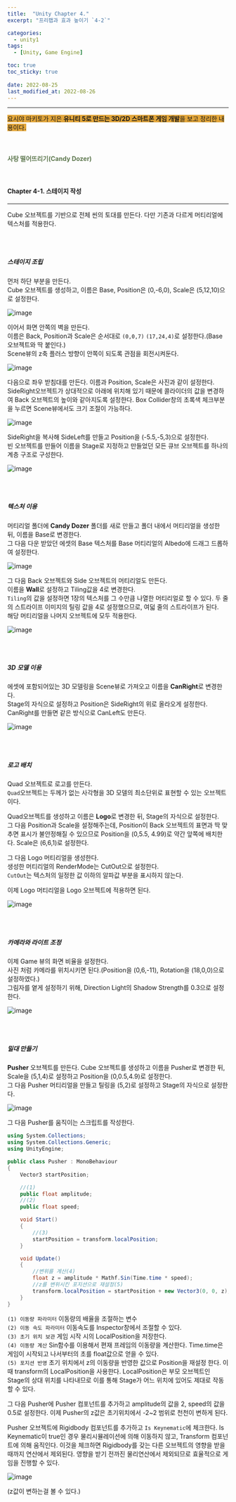 ```yaml
---
title:  "Unity Chapter 4."
excerpt: "프리팹과 효과 높이기 `4-2`"

categories:
  - unity1
tags:
  - [Unity, Game Engine]

toc: true
toc_sticky: true
 
date: 2022-08-25
last_modified_at: 2022-08-26
---
```

--- 
<span style="background-color:#E2A63B">요시야 마키토가 지은 **유니티 5로 만드는 3D/2D 스마트폰 게임 개발**을 보고 정리한 내용이다.</span>  
<br>
<br>
<br> 
**<span style="color:#5E784F">사탕 떨어뜨리기(Candy Dozer)</span>**  
<br>
<br>

#### Chapter 4-1. 스테이지 작성
---
 
Cube 오브젝트를 기반으로 전체 씬의 토대를 만든다. 다만 기존과 다르게 머티리얼에 텍스처를 적용한다.  

<br>
<br>

##### **스테이지 조립**  

먼저 하단 부분을 만든다.  
Cube 오브젝트를 생성하고, 이름은 Base, Position은 (0,-6,0), Scale은 (5,12,10)으로 설정한다.  

![image](https://user-images.githubusercontent.com/106606698/186627619-6f0442b3-b9fb-43df-9a0a-755e62190829.png)  

이어서 화면 안쪽의 벽을 만든다.  
이름은 Back, Position과 Scale은 순서대로 `(0,0,7)` `(17,24,4)`로 설정한다.(Base 오브젝트와 딱 붙인다.)  
Scene뷰의 z축 플러스 방향이 안쪽이 되도록 관점을 회전시켜둔다.  

![image](https://user-images.githubusercontent.com/106606698/186629031-2505f87a-6bd8-457c-b450-976673958264.png)

다음으로 좌우 받침대를 만든다. 
이름과 Position, Scale은 사진과 같이 설정한다.  
SideRight오브젝트가 상대적으로 아래에 위치해 있기 때문에 콜라이더의 값을 변경하여 Back 오브젝트의 높이와 같아지도록 설정한다. Box Collider창의 초록색 체크부분을 누르면 Scene뷰에서도 크기 조절이 가능하다.  

![image](https://user-images.githubusercontent.com/106606698/186629910-150a8c6d-a00e-45c5-9ff9-e8a2b6a9b2ff.png)  

SideRight을 복사해 SideLeft를 만들고 Position을 (-5.5,-5,3)으로 설정한다.  
빈 오브젝트를 만들어 이름을 Stage로 지정하고 만들었던 모든 큐브 오브젝트를 하나의 계층 구조로 구성한다.  

![image](https://user-images.githubusercontent.com/106606698/186631246-a10be23f-7df2-4623-8f9f-d6f196732823.png)

<br>
<br>

##### **텍스처 이용**

머티리얼 폴더에 **Candy Dozer** 폴더를 새로 만들고 폴더 내에서 머티리얼을 생성한 뒤, 이름을 Base로 변경한다.  
그 다음 다운 받았던 에셋의 Base 텍스처를 Base 머티리얼의 Albedo에 드래그 드롭하여 설정한다.  

![image](https://user-images.githubusercontent.com/106606698/186632495-8e78823d-c4ba-406a-8271-edd274522354.png)

그 다음 Back 오브젝트와 Side 오브젝트의 머티리얼도 만든다.  
이름을 **Wall**로 설정하고 Tiling값을 4로 변경한다.  
`Tiling`의 값을 설정하면 1장의 텍스처를 그 수만큼 나열한 머티리얼로 할 수 있다. 두 줄의 스트라이프 이미지의 틸링 값을 4로 설정했으므로, 여덟 줄의 스트라이프가 된다.  
해당 머티리얼을 나머지 오브젝트에 모두 적용한다.  

![image](https://user-images.githubusercontent.com/106606698/186633514-e57d798d-682c-4dd2-85a5-dfc64213b29a.png)

<br>
<br>

##### **3D 모델 이용**  

에셋에 포함되어있는 3D 모델링을 Scene뷰로 가져오고 이름을 **CanRight**로 변경한다.  
Stage의 자식으로 설정하고 Position은 SideRight의 위로 올라오게 설정한다.  
CanRight를 만들면 같은 방식으로 CanLeft도 만든다.  

![image](https://user-images.githubusercontent.com/106606698/186634886-e1fb91e2-b4cf-482b-b569-00475b158611.png)

<br>
<br>

##### **로고 배치**   

Quad 오브젝트로 로고를 만든다.  
`Quad`오브젝트는 두께가 없는 사각형을 3D 모델의 최소단위로 표현할 수 있는 오브젝트이다.  

Quad오브젝트를 생성하고 이름은 **Logo**로 변경한 뒤, Stage의 자식으로 설정한다.  
그 다음 Position과 Scale을 설정해주는데, Position이 Back 오브젝트의 표면과 딱 맞추면 표시가 불안정해질 수 있으므로 Position을 (0,5.5, 4.99)로 약간 앞쪽에 배치한다. Scale은 (6,6,1)로 설정한다.  

그 다음 Logo 머티리얼을 생성한다.  
생성한 머티리얼의 RenderMode는 CutOut으로 설정한다.  
`CutOut`는 텍스처의 일정한 값 이하의 알파값 부분을 표시하지 않는다.  

이제 Logo 머티리얼을 Logo 오브젝트에 적용하면 된다.  

![image](https://user-images.githubusercontent.com/106606698/186637204-b2ea33a2-dcc5-4798-89cf-73bd8d48d7c0.png)  

<br>
<br>

##### **카메라와 라이트 조정**  

이제 Game 뷰의 화면 비율을 설정한다.  
사진 처럼 카메라를 위치시키면 된다.(Position을 (0,6,-11), Rotation을 (18,0,0)으로 설정하였다.)  
그림자를 옅게 설정하기 위해, Direction Light의 Shadow Strength를 0.3으로 설정한다.  

![image](https://user-images.githubusercontent.com/106606698/186640018-846fa016-3594-487c-91d6-14b41c5c72b9.png)

<br>
<br>

##### **밀대 만들기**  

**Pusher** 오브젝트를 만든다. Cube 오브젝트를 생성하고 이름을 Pusher로 변경한 뒤, Scale을 (5,1,4)로 설정하고 Position을 (0,0.5,4.9)로 설정한다.  
그 다음 Pusher 머티리얼을 만들고 틸링을 (5,2)로 설정하고 Stage의 자식으로 설정한다.  

![image](https://user-images.githubusercontent.com/106606698/186798959-1e4ae4c7-227c-4ae5-931a-849481cf3571.png)

그 다음 Pusher를 움직이는 스크립트를 작성한다. 

```C#
using System.Collections;
using System.Collections.Generic;
using UnityEngine;

public class Pusher : MonoBehaviour
{
    Vector3 startPosition;

    //(1)
    public float amplitude;
    //(2)
    public float speed;

    void Start()
    {
        //(3)
        startPosition = transform.localPosition;
    }

    void Update()
    {
        //변위를 계산(4)
        float z = amplitude * Mathf.Sin(Time.time * speed);
        //z를 변위시킨 포지션으로 재설정(5)
        transform.localPosition = startPosition + new Vector3(0, 0, z);
    }
}
```  
`(1) 이동량 파라미터` 이동량의 배율을 조절하는 변수  
`(2) 이동 속도 파라미터` 이동속도를 Inspector창에서 조절할 수 있다.  
`(3) 초기 위치 보관` 게임 시작 시의 LocalPosition을 저장한다.  
`(4) 이동량 계산` Sin함수를 이용해서 편재 프레임의 이동량을 계산한다. Time.time은 게임이 시작되고 나서부터의 초를 float값으로 얻을 수 있다.  
`(5) 포지션 반영` 초기 위치에서 z의 이동량을 반영한 값으로 Position을 재설정 한다. 이때 transform의 LocalPosition을 사용한다. LocalPosition은 부모 오브젝트인 Stage의 상대 위치를 나타내므로 이를 통해 Stage가 어느 위치에 있어도 제대로 작동할 수 있다.  

그 다음 Pusher에 Pusher 컴포넌트를 추가하고 amplitude의 값을 2, speed의 값을 0.5로 설정한다. 이제 Pusher의 z값은 초기위치에서 -2~2 범위로 천천이 변하게 된다.  

Pusher 오브젝트에 Rigidbody 컴포넌트를 추가하고 `Is Keynematic`에 체크한다. Is Keynematic이 true인 경우 물리시뮬레이션에 의해 이동하지 않고, Transform 컴포넌트에 의해 움직인다. 이것을 체크하면 Rigidbody를 갖는 다른 오브젝트의 영향을 받을 때까지 연산에서 제외된다. 영향을 받기 전까진 물리연산에서 제외되므로 효율적으로 게임을 진행할 수 있다.  

![image](https://user-images.githubusercontent.com/106606698/186804169-9b463ee9-9372-48b7-9a32-8c08e3e14973.png)

(z값이 변하는걸 볼 수 있다.)  